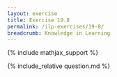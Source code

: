 ```yaml
---
layout: exercise
title: Exercise 19.8
permalink: /ilp-exercises/19-8/
breadcrumb: Knowledge in Learning
---
```


{% include mathjax_support %}

<div><i class="arrow-up" data-chapter="ilp-exercises" data-exercise="ex_8" data-rating="0"></i></div>
{% include_relative question.md %}
